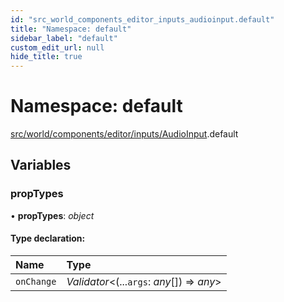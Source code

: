 ```yaml
---
id: "src_world_components_editor_inputs_audioinput.default"
title: "Namespace: default"
sidebar_label: "default"
custom_edit_url: null
hide_title: true
---
```


# Namespace: default

[src/world/components/editor/inputs/AudioInput](src_world_components_editor_inputs_audioinput.md).default

## Variables

### propTypes

• **propTypes**: *object*

#### Type declaration:

Name | Type |
:------ | :------ |
`onChange` | *Validator*<(...`args`: *any*[]) => *any*\> |
